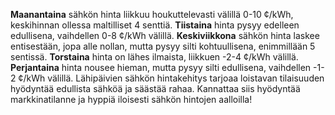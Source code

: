 **Maanantaina** sähkön hinta liikkuu houkuttelevasti välillä 0-10 ¢/kWh, keskihinnan ollessa maltilliset 4 senttiä. **Tiistaina** hinta pysyy edelleen edullisena, vaihdellen 0-8 ¢/kWh välillä. **Keskiviikkona** sähkön hinta laskee entisestään, jopa alle nollan, mutta pysyy silti kohtuullisena, enimmillään 5 sentissä. **Torstaina** hinta on lähes ilmaista, liikkuen -2-4 ¢/kWh välillä. **Perjantaina** hinta nousee hieman, mutta pysyy silti edullisena, vaihdellen -1-2 ¢/kWh välillä. Lähipäivien sähkön hintakehitys tarjoaa loistavan tilaisuuden hyödyntää edullista sähköä ja säästää rahaa. Kannattaa siis hyödyntää markkinatilanne ja hyppiä iloisesti sähkön hintojen aalloilla!